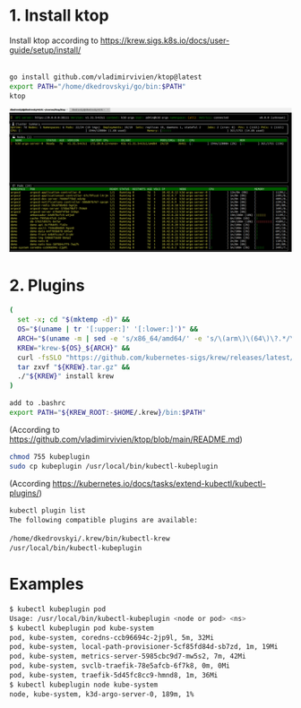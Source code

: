 # 1. Install ktop 

Install ktop according to https://krew.sigs.k8s.io/docs/user-guide/setup/install/

```bash 

go install github.com/vladimirvivien/ktop@latest
export PATH="/home/dkedrovskyi/go/bin:$PATH"
ktop
``` 
![ktop](ktop.png)

# 2. Plugins 
```bash
(
  set -x; cd "$(mktemp -d)" &&
  OS="$(uname | tr '[:upper:]' '[:lower:]')" &&
  ARCH="$(uname -m | sed -e 's/x86_64/amd64/' -e 's/\(arm\)\(64\)\?.*/\1\2/' -e 's/aarch64$/arm64/')" &&
  KREW="krew-${OS}_${ARCH}" &&
  curl -fsSLO "https://github.com/kubernetes-sigs/krew/releases/latest/download/${KREW}.tar.gz" &&
  tar zxvf "${KREW}.tar.gz" &&
  ./"${KREW}" install krew
)
```

```bash
add to .bashrc 
export PATH="${KREW_ROOT:-$HOME/.krew}/bin:$PATH"
```

(According to https://github.com/vladimirvivien/ktop/blob/main/README.md)

```bash
chmod 755 kubeplugin
sudo cp kubeplugin /usr/local/bin/kubectl-kubeplugin
```
(According https://kubernetes.io/docs/tasks/extend-kubectl/kubectl-plugins/)
```bash
kubectl plugin list
The following compatible plugins are available:

/home/dkedrovskyi/.krew/bin/kubectl-krew
/usr/local/bin/kubectl-kubeplugin
```

# Examples 

```bash
$ kubectl kubeplugin pod 
Usage: /usr/local/bin/kubectl-kubeplugin <node or pod> <ns>
$ kubectl kubeplugin pod kube-system
pod, kube-system, coredns-ccb96694c-2jp9l, 5m, 32Mi
pod, kube-system, local-path-provisioner-5cf85fd84d-sb7zd, 1m, 19Mi
pod, kube-system, metrics-server-5985cbc9d7-mw5s2, 7m, 42Mi
pod, kube-system, svclb-traefik-78e5afcb-6f7k8, 0m, 0Mi
pod, kube-system, traefik-5d45fc8cc9-hmnd8, 1m, 36Mi
$ kubectl kubeplugin node kube-system
node, kube-system, k3d-argo-server-0, 189m, 1%

```
